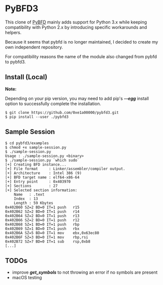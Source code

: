 # PyBFD3

This clone of [PyBFD](https://github.com/Groundworkstech/pybfd) mainly adds support for Python 3.x while keeping compatibility with Python 2.x by introducing specific workarounds and helpers.

Because it seems that pybfd is no longer maintained, I decided to create my own independent repository.

For compatibility reasons the name of the module also changed from pybfd to pybfd3.

## Install (Local)

**Note:**

Depending on your pip version, you may need to add pip's ***--egg*** install option to successfully complete the installation.

```
$ git clone https://github.com/0xe1a00000/pybfd3.git
$ pip install --user ./pybfd3
```

## Sample Session

```
$ cd pybfd3/examples
$ chmod +x sample-session.py
$ ./sample-session.py
Usage : ./sample-session.py <binary>
$ ./sample-session.py `which sudo`
[+] Creating BFD instance...
[+] File format     : Linker/assembler/compiler output.
[+] Architecture    : Intel 386 (9)
[+] BFD target name : elf64-x86-64
[+] Entry point     : 0x403970
[+] Sections        : 27
[+] Selected section information:
	Name   : .text
	Index  : 13
	Length : 59 Kbytes
0x402B60 SZ=2 BD=0 IT=1	push   r15
0x402B62 SZ=2 BD=0 IT=1	push   r14
0x402B64 SZ=2 BD=0 IT=1	push   r13
0x402B66 SZ=2 BD=0 IT=1	push   r12
0x402B68 SZ=1 BD=0 IT=1	push   rbp
0x402B69 SZ=1 BD=0 IT=1	push   rbx
0x402B6A SZ=5 BD=0 IT=1	mov    ebx,0x63ec80
0x402B6F SZ=3 BD=0 IT=1	mov    rbp,rsi
0x402B72 SZ=7 BD=0 IT=1	sub    rsp,0xb8
[...]
```

## TODOs

- improve ***get_symbols*** to not throwing an error if no symbols are present
- macOS testing

